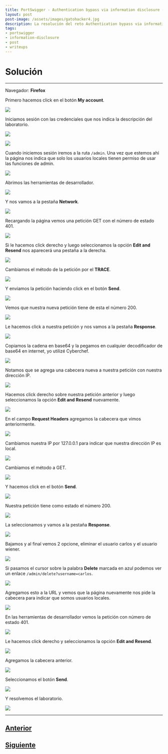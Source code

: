 ```yaml
---
title: PortSwigger - Authentication bypass via information disclosure (sin Burpsuite).
layout: post
post-image: /assets/images/gatohacker4.jpg 
description: La resolución del reto Authentication bypass via information disclosure.
tags:
- portswigger
- information-disclosure
- post
- writeups
---
```

# Solución
---

Navegador: **Firefox**

Primero hacemos click en el botón **My account**.

![](/assets/images/images-portswigger-id/lab4-1.png)

Iniciamos sesión con las credenciales que nos indica la descripción del laboratorio.

![](/assets/images/images-portswigger-id/lab4-2.png)

![](/assets/images/images-portswigger-id/lab4-3.png)

Cuando iniciemos sesión iremos a la ruta `/admin`. Una vez que estemos ahí la página nos indica que solo los usuarios locales tienen permiso de usar las funciones de admin.

![](/assets/images/images-portswigger-id/lab4-4.png)

Abrimos las herramientas de desarrollador.

![](/assets/images/images-portswigger-id/lab4-5.png)

Y nos vamos a la pestaña **Network**.

![](/assets/images/images-portswigger-id/lab4-6.png)

Recargando la página vemos una petición GET con el número de estado 401.

![](/assets/images/images-portswigger-id/lab4-7.png)

Si le hacemos click derecho y luego seleccionamos la opción **Edit and Resend** nos aparecerá una pestaña a la derecha.

![](/assets/images/images-portswigger-id/lab4-8.png)

Cambiamos el método de la petición por el **TRACE**.

![](/assets/images/images-portswigger-id/lab4-9.png)

Y enviamos la petición haciendo click en el botón **Send**.

![](/assets/images/images-portswigger-id/lab4-10.png)

Vemos que nuestra nueva petición tiene de esta el número 200.

![](/assets/images/images-portswigger-id/lab4-11.png)

Le hacemos click a nuestra petición y nos vamos a la pestaña **Response**.

![](/assets/images/images-portswigger-id/lab4-12.png)

Copiamos la cadena en base64 y la pegamos en cualquier decodificador de base64 en internet, yo utilizé Cyberchef.

![](/assets/images/images-portswigger-id/lab4-13.png)

Notamos que se agrega una cabecera nueva a nuestra petición con nuestra dirección IP.

![](/assets/images/images-portswigger-id/lab4-14.png)

Hacemos click derecho sobre nuestra petición anterior y luego seleccionamos la opción **Edit and Resend** nuevamente.

![](/assets/images/images-portswigger-id/lab4-15.png)

En el campo **Request Headers** agregamos la cabecera que vimos anteriormente.

![](/assets/images/images-portswigger-id/lab4-16.png)

Cambiamos nuestra IP por 127.0.0.1 para indicar que nuestra dirección IP es local.

![](/assets/images/images-portswigger-id/lab4-17.png)

Cambiamos el método a GET.

![](/assets/images/images-portswigger-id/lab4-18.png)

Y hacemos click en el botón **Send**.

![](/assets/images/images-portswigger-id/lab4-19.png)

Nuestra petición tiene como estado el número 200.

![](/assets/images/images-portswigger-id/lab4-20.png)

La seleccionamos y vamos a la pestaña **Response**.

![](/assets/images/images-portswigger-id/lab4-21.png)

Bajamos y al final vemos 2 opcione, eliminar el usuario carlos y el usuario wiener.

![](/assets/images/images-portswigger-id/lab4-22.png)

Si pasamos el cursor sobre la palabra **Delete** marcada en azul podemos ver un enlace `/admin/delete?username=carlos`.

![](/assets/images/images-portswigger-id/lab4-23.png)

Agregamos esto a la URL y vemos que la página nuevamente nos pide la cabecera para indicar que somos usuarios locales.

![](/assets/images/images-portswigger-id/lab4-24.png)

En las herramientas de desarrollador vemos la petición con número de estado 401.

![](/assets/images/images-portswigger-id/lab4-25.png)

Le hacemos click derecho y seleccionamos la opción **Edit and Resend**.

![](/assets/images/images-portswigger-id/lab4-26.png)

Agregamos la cabecera anterior.

![](/assets/images/images-portswigger-id/lab4-27.png)

Seleccionamos el botón **Send**.

![](/assets/images/images-portswigger-id/lab4-28.png)

Y resolvemos el laboratorio.

![](/assets/images/images-portswigger-id/lab4-29.png)


---

## [Anterior](/blog/Source-code-disclosure-via-backup-files)
## [Siguiente](/blog/Information-disclosure-in-version-control-history)